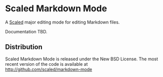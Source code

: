 # Scaled Markdown Mode

A [Scaled] major editing mode for editing Markdown files.

Documentation TBD.

## Distribution

Scaled Markdown Mode is released under the New BSD License. The most recent version of the code is
available at http://github.com/scaled/markdown-mode

[Scaled]: https://github.com/scaled/scaled "Scalable Editor"
